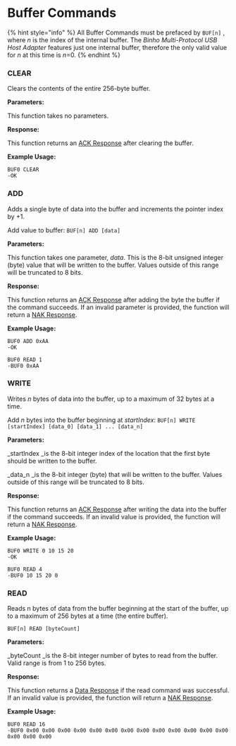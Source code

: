 # Buffer Commands

{% hint style="info" %}
All Buffer Commands must be prefaced by `BUF[n]` , where _n_ is the index of the internal buffer. The _Binho Multi-Protocol USB Host Adapter_ features just one internal buffer, therefore the only valid value for _n_ at this time is _n_=0.
{% endhint %}

### CLEAR

Clears the contents of the entire 256-byte buffer.

**Parameters:**

This function takes no parameters.

**Response:**

This function returns an [ACK Response](https://support.binho.io/user-guide/using-the-device/receiving-responses#ack-response) after clearing the buffer.

**Example Usage:**

```
BUF0 CLEAR
-OK
```

### ADD

Adds a single byte of data into the buffer and increments the pointer index by +1.

Add value to buffer: `BUF[n] ADD [data]`

**Parameters:**

This function takes one parameter, _data_. This is the 8-bit unsigned integer (byte) value that will be written to the buffer. Values outside of this range will be truncated to 8 bits.

**Response:**

This function returns an [ACK Response](https://support.binho.io/user-guide/using-the-device/receiving-responses#ack-response) after adding the byte the buffer if the command succeeds. If an invalid parameter is provided, the function will return a [NAK Response](https://support.binho.io/user-guide/using-the-device/receiving-responses#nak-response).

**Example Usage:**

```
BUF0 ADD 0xAA
-OK

BUF0 READ 1
-BUF0 0xAA
```

### WRITE

Writes _n_ bytes of data into the buffer, up to a maximum of 32 bytes at a time.

Add _n_ bytes into the buffer beginning at _startIndex_: `BUF[n] WRITE [startIndex] [data_0] [data_1] ... [data_n]`

**Parameters:**

_startIndex _is the 8-bit integer index of the location that the first byte should be written to the buffer.

_data\_n _is the 8-bit integer (byte) that will be written to the buffer. Values outside of this range will be truncated to 8 bits.

**Response:**

This function returns an [ACK Response](https://support.binho.io/user-guide/using-the-device/receiving-responses#ack-response) after writing the data into the buffer if the command succeeds. If an invalid value is provided, the function will return a [NAK Response](https://support.binho.io/user-guide/using-the-device/receiving-responses#nak-response).

**Example Usage:**

```
BUF0 WRITE 0 10 15 20
-OK

BUF0 READ 4
-BUF0 10 15 20 0
```

### READ

Reads n bytes of data from the buffer beginning at the start of the buffer, up to a maximum of 256 bytes at a time (the entire buffer).

`BUF[n] READ [byteCount]`

**Parameters:**

_byteCount _is the 8-bit integer number of bytes to read from the buffer. Valid range is from 1 to 256 bytes.

**Response:**

This function returns a [Data Response](https://support.binho.io/user-guide/using-the-device/receiving-responses#data-response) if the read command was successful. If an invalid value is provided, the function will return a [NAK Response](https://support.binho.io/user-guide/using-the-device/receiving-responses#nak-response).

**Example Usage:**

```
BUF0 READ 16
-BUF0 0x00 0x00 0x00 0x00 0x00 0x00 0x00 0x00 0x00 0x00 0x00 0x00 0x00 0x00 0x00 0x00
```
